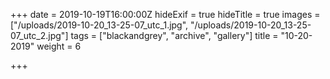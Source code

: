 +++
date = 2019-10-19T16:00:00Z
hideExif = true
hideTitle = true
images = ["/uploads/2019-10-20_13-25-07_utc_1.jpg", "/uploads/2019-10-20_13-25-07_utc_2.jpg"]
tags = ["blackandgrey", "archive", "gallery"]
title = "10-20-2019"
weight = 6

+++
